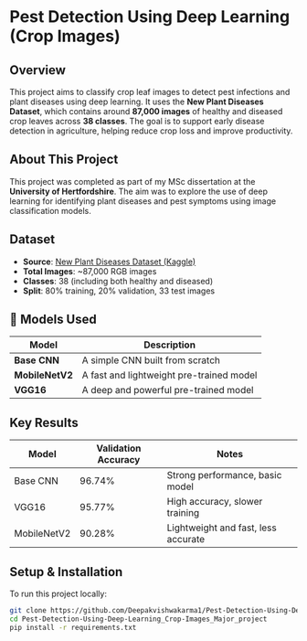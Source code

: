 # Pest Detection Using Deep Learning (Crop Images)

##  Overview
This project aims to classify crop leaf images to detect pest infections and plant diseases using deep learning. It uses the **New Plant Diseases Dataset**, which contains around **87,000 images** of healthy and diseased crop leaves across **38 classes**. The goal is to support early disease detection in agriculture, helping reduce crop loss and improve productivity.

##  About This Project
This project was completed as part of my MSc dissertation at the **University of Hertfordshire**. The aim was to explore the use of deep learning for identifying plant diseases and pest symptoms using image classification models.

##  Dataset
- **Source**: [New Plant Diseases Dataset (Kaggle)](https://www.kaggle.com/datasets/vipoooool/new-plant-diseases-dataset)
- **Total Images**: ~87,000 RGB images
- **Classes**: 38 (including both healthy and diseased)
- **Split**: 80% training, 20% validation, 33 test images

## 🤖 Models Used

| Model        | Description                                  |
|--------------|----------------------------------------------|
| **Base CNN** | A simple CNN built from scratch              |
| **MobileNetV2** | A fast and lightweight pre-trained model    |
| **VGG16**       | A deep and powerful pre-trained model       |

##  Key Results

| Model         | Validation Accuracy | Notes                                 |
|---------------|---------------------|----------------------------------------|
| Base CNN      | 96.74%              | Strong performance, basic model        |
| VGG16         | 95.77%              | High accuracy, slower training         |
| MobileNetV2   | 90.28%              | Lightweight and fast, less accurate    |

##  Setup & Installation

To run this project locally:

```bash
git clone https://github.com/Deepakvishwakarma1/Pest-Detection-Using-Deep-Learning_Crop-Images_Major_project.git
cd Pest-Detection-Using-Deep-Learning_Crop-Images_Major_project
pip install -r requirements.txt
